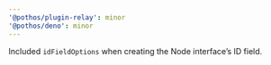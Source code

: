 ```yaml
---
'@pothos/plugin-relay': minor
'@pothos/deno': minor
---
```


Included `idFieldOptions` when creating the Node interface’s ID field.
